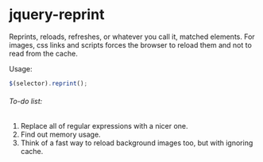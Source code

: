 jquery-reprint
=====================

Reprints, reloads, refreshes, or whatever you call it, matched elements.
For images, css links and scripts forces the browser to reload them and not to read from the cache.


Usage:
```javascript
$(selector).reprint();
```

###### To-do list:
1. Replace all of regular expressions with a nicer one.
2. Find out memory usage.
3. Think of a fast way to reload background images too, but with ignoring cache.
